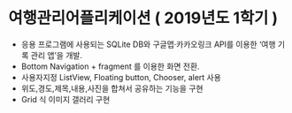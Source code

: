 # 여행관리어플리케이션 ( 2019년도 1학기 )

* 응용 프로그램에 사용되는 SQLite DB와 구글맵·카카오링크 API를 이용한 ‘여행 기록 관리 앱’을 개발.  
* Bottom Navigation + fragment 를 이용한 화면 전환.  
* 사용자지정 ListView, Floating button, Chooser, alert 사용  
* 위도,경도,제목,내용,사진을 합쳐서 공유하는 기능을 구현  
* Grid 식 이미지 갤러리 구현  
